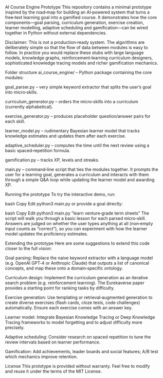 AI Course Engine Prototype
This repository contains a minimal prototype inspired by the
road‑map for building an AI‑powered system that turns a free‑text
learning goal into a gamified course. It demonstrates how the core
components—goal parsing, curriculum generation, exercise creation,
learner modelling, adaptive scheduling and gamification—can be wired
together in Python without external dependencies.

Disclaimer: This is not a production‑ready system. The
algorithms are deliberately simple so that the flow of data
between modules is easy to follow. In practice you would replace
these stubs with large language models, knowledge graphs,
reinforcement‑learning curriculum designers, sophisticated knowledge
tracing models and richer gamification mechanics.

Folder structure
ai_course_engine/ – Python package containing the core modules:

goal_parser.py – very simple keyword extractor that splits the
user’s goal into micro‑skills.

curriculum_generator.py – orders the micro‑skills into a
curriculum (currently alphabetical).

exercise_generator.py – produces placeholder question/answer
pairs for each skill.

learner_model.py – rudimentary Bayesian learner model that tracks
knowledge estimates and updates them after each exercise.

adaptive_scheduler.py – computes the time until the next review
using a basic spaced‑repetition formula.

gamification.py – tracks XP, levels and streaks.

main.py – command‑line script that ties the modules together. It
prompts the user for a learning goal, generates a curriculum and
interacts with them through a simple Q&A loop while updating the
learner model and awarding XP.

Running the prototype
To try the interactive demo, run:

bash
Copy
Edit
python3 main.py
or provide a goal directly:

bash
Copy
Edit
python3 main.py "learn venture‑grade term sheets"
The script will walk you through a basic lesson for each parsed
micro‑skill. Answers are judged on whether the user types anything at
all (non‑empty input counts as “correct”), so you can experiment with
how the learner model updates the proficiency estimates.

Extending the prototype
Here are some suggestions to extend this code closer to the full
vision:

Goal parsing: Replace the naive keyword extractor with a
language model (e.g. OpenAI GPT‑4 or Anthropic Claude) that
outputs a list of canonical concepts, and map these onto a
domain‑specific ontology.

Curriculum design: Implement the curriculum generation as an
iterative search problem (e.g. reinforcement learning). The
Eurekaverse paper provides a
starting point for ranking tasks by difficulty.

Exercise generation: Use templating or retrieval‑augmented
generation to create diverse exercises (flash cards, cloze tests,
code challenges) automatically. Ensure each exercise comes with an
answer key.

Learner model: Integrate Bayesian Knowledge Tracing or Deep
Knowledge Tracing frameworks to model forgetting and to adjust
difficulty more precisely.

Adaptive scheduling: Consider research on spaced repetition to
tune the review intervals based on learner performance.

Gamification: Add achievements, leader boards and social
features; A/B test which mechanics improve retention.

License
This prototype is provided without warranty. Feel free to modify and
reuse it under the terms of the MIT License.
